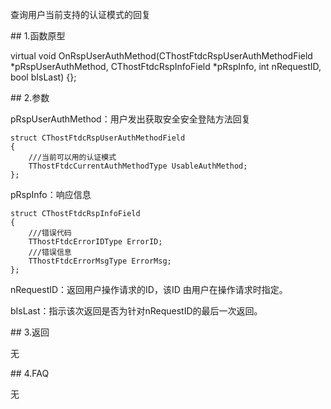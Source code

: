 <p>查询用户当前支持的认证模式的回复</p>
<span class="anchor" id="0132808c-061a-4063-b6b4-45afbef4d9e2"></span>
## 1.函数原型
<p>virtual void OnRspUserAuthMethod(CThostFtdcRspUserAuthMethodField *pRspUserAuthMethod, CThostFtdcRspInfoField *pRspInfo, int nRequestID, bool bIsLast) {};</p>
<span class="anchor" id="515e06fc-8424-48be-afe6-625f2ac4fff2"></span>
## 2.参数
<p>pRspUserAuthMethod：用户发出获取安全安全登陆方法回复</p>
<pre><code>struct CThostFtdcRspUserAuthMethodField
{
    ///当前可以用的认证模式
    TThostFtdcCurrentAuthMethodType UsableAuthMethod;
};
</code></pre>
<p>pRspInfo：响应信息</p>
<pre><code>struct CThostFtdcRspInfoField
{
    ///错误代码
    TThostFtdcErrorIDType ErrorID;
    ///错误信息
    TThostFtdcErrorMsgType ErrorMsg;
};
</code></pre>
<p>nRequestID：返回用户操作请求的ID，该ID 由用户在操作请求时指定。</p>
<p>bIsLast：指示该次返回是否为针对nRequestID的最后一次返回。</p>
<span class="anchor" id="79a11f3d-895b-488e-b188-3dad4e94533a"></span>
## 3.返回
<p>无</p>
<span class="anchor" id="56ad9dc0-9a78-4245-aadf-14e614f85aaf"></span>
## 4.FAQ
<p>无</p>
